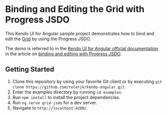 # Binding and Editing the Grid with Progress JSDO

This Kendo UI for Angular sample project demonstrates how to bind and edit the [Grid](https://www.telerik.com/kendo-angular-ui/components/grid/) by using the Progress JSDO.

The demo is referred to in the [Kendo UI for Angular official documentation](https://www.telerik.com/kendo-angular-ui/components) in the article on [binding and editing with Progress JSDO](https://www.telerik.com/kendo-angular-ui/components/grid/data-binding/jsdo-crud/).

## Getting Started

1. Clone this repository by using your favorite Git client or by executing `git clone https://github.com/telerik/kendo-angular.git`.
1. Enter the examples directory by running `cd examples`.
1. Run `npm install` to install the project dependencies.
1. Run `ng serve grid-jsdo` for a dev server.
1. Navigate to `http://localhost:4200/`.
